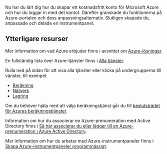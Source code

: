 Nu har du lärt dig hur du skapar ett kostnadsfritt konto för Microsoft Azure och hur du loggar in med det kontot. Därefter granskade du funktionerna på Azure-portalen och dess anpassningsalternativ. Slutligen skapade du, anpassade och delade en instrumentpanel.

## <a name="additional-resources"></a>Ytterligare resurser

Mer information om vad Azure erbjuder finns i avsnittet om [Azure-lösningar](https://azure.microsoft.com/solutions/).

En fullständig lista över Azure-tjänster finns i [Alla tjänster](https://docs.microsoft.com/azure/#pivot=products&panel=all).

Rulla ned på sidan för att visa alla tjänster eller klicka på undergrupperna till vänster, till exempel:

* [Beräkning](https://docs.microsoft.com/azure/#pivot=products&panel=Compute)
* [Nätverk](https://docs.microsoft.com/azure/#pivot=products&panel=network)
* [Lagring](https://docs.microsoft.com/azure/#pivot=products&panel=storage)

Om du behöver hjälp med att välja beräkningstjänst går du till [beslutsträdet för Azures beräkningstjänster](https://docs.microsoft.com/azure/architecture/guide/technology-choices/compute-decision-tree).

Information om hur du associerar en Azure-prenumeration med Active Directory finns i [Så här associerar du eller lägger till en Azure-prenumeration i Azure Active Directory](https://docs.microsoft.com/azure/active-directory/fundamentals/active-directory-how-subscriptions-associated-directory).

Mer information om hur du arbetar med Azure-instrumentpaneler finns i [Skapa Azure-instrumentpaneler programmässigt](https://docs.microsoft.com/en-us/azure/azure-portal/azure-portal-dashboards-create-programmatically).